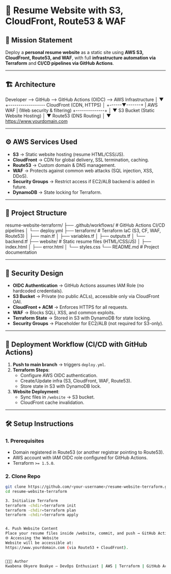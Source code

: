# 🚀 Resume Website with S3, CloudFront, Route53 & WAF  

## 📌 Mission Statement  
Deploy a **personal resume website** as a static site using **AWS S3, CloudFront, Route53, and WAF**, with full **infrastructure automation via Terraform** and **CI/CD pipelines via GitHub Actions**.  

---

## 🏗️ Architecture  

Developer --> GitHub --> GitHub Actions (OIDC) --> AWS Infrastructure
│
▼
+------------------ CloudFront (CDN, HTTPS)
│
+------▼-------+
| AWS WAF | (Web security & filtering)
+--------------+
│
▼
S3 Bucket (Static Website Hosting)
│
▼
Route53 (DNS Routing)
│
▼
https://www.yourdomain.com

---

## ⚙️ AWS Services Used  

- **S3** → Static website hosting (resume HTML/CSS/JS).  
- **CloudFront** → CDN for global delivery, SSL termination, caching.  
- **Route53** → Custom domain & DNS management.  
- **WAF** → Protects against common web attacks (SQL injection, XSS, DDoS).  
- **Security Groups** → Restrict access if EC2/ALB backend is added in future.  
- **DynamoDB** → State locking for Terraform.  

---


## 📂 Project Structure  

resume-website-terraform/
├── .github/workflows/ # GitHub Actions CI/CD pipelines
│ └── deploy.yml
├── terraform/ # Terraform IaC (S3, CF, WAF, Route53)
│ ├── main.tf
│ ├── variables.tf
│ ├── outputs.tf
│ └── backend.tf
├── website/ # Static resume files (HTML/CSS/JS)
│ ├── index.html
│ ├── error.html
│ └── styles.css
└── README.md # Project documentation

---

## 🔐 Security Design  

- **OIDC Authentication** → GitHub Actions assumes IAM Role (no hardcoded credentials).  
- **S3 Bucket** → Private (no public ACLs), accessible only via CloudFront OAI.  
- **CloudFront + ACM** → Enforces HTTPS for all requests.  
- **WAF** → Blocks SQLi, XSS, and common exploits.  
- **Terraform State** → Stored in S3 with DynamoDB for state locking.  
- **Security Groups** → Placeholder for EC2/ALB (not required for S3-only).  

---

## 🚀 Deployment Workflow (CI/CD with GitHub Actions)  

1. **Push to main branch** → triggers `deploy.yml`.  
2. **Terraform Steps**:  
   - Configure AWS OIDC authentication.  
   - Create/Update infra (S3, CloudFront, WAF, Route53).  
   - Store state in S3 with DynamoDB lock.  
3. **Website Deployment**:  
   - Sync files in `/website` → S3 bucket.  
   - CloudFront cache invalidation.  

---

## 🛠️ Setup Instructions  

### 1. Prerequisites  
- Domain registered in Route53 (or another registrar pointing to Route53).  
- AWS account with IAM OIDC role configured for GitHub Actions.  
- Terraform `>= 1.5.0`.  

### 2. Clone Repo  
```bash
git clone https://github.com/<your-username>/resume-website-terraform.git
cd resume-website-terraform

3. Initialize Terraform
terraform -chdir=terraform init
terraform -chdir=terraform plan
terraform -chdir=terraform apply


4. Push Website Content
Place your resume files inside /website, commit, and push → GitHub Actions will deploy automatically.
🌐 Accessing the Website
Website will be accessible at:
https://www.yourdomain.com (via Route53 + CloudFront).


👨🏾‍💻 Author
Kwabena Okyere Boakye – DevOps Enthusiast | AWS | Terraform | GitHub Actions
